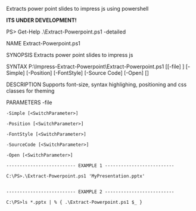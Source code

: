 Extracts power point slides to impress js using powershell

**ITS UNDER DEVELOPMENT!**

PS> Get-Help .\Extract-Powerpoint.ps1 -detailed

NAME
    Extract-Powerpoint.ps1

SYNOPSIS
    Extracts power point slides to impress js


SYNTAX
    P:\Impress-Extract-Powerpoint\Extract-Powerpoint.ps1 [[-file] <String>] [-Simple] [-Position] [-FontStyle] [-Source
    Code] [-Open] [<CommonParameters>]


DESCRIPTION
    Supports font-size, syntax highlighing, positioning and css classes for theming


PARAMETERS
    -file <String>

    -Simple [<SwitchParameter>]

    -Position [<SwitchParameter>]

    -FontStyle [<SwitchParameter>]

    -SourceCode [<SwitchParameter>]

    -Open [<SwitchParameter>]

    -------------------------- EXAMPLE 1 --------------------------

    C:\PS>.\Extract-Powerpoint.ps1 'MyPresentation.pptx'


    -------------------------- EXAMPLE 2 --------------------------

    C:\PS>ls *.pptx | % { .\Extract-Powerpoint.ps1 $_ }